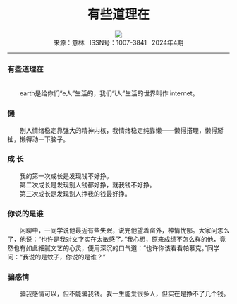 # <center>有些道理在</center> 

<div align=center><img src="http://fslib.vip.qikan.cn/img.ashx?key=%d7%f7%d5%df%a3%ba"></div> 

<center>来源：意林   ISSN号：1007-3841   2024年4期</center> 


* * *


### 有些道理在

  
<br>　　earth是给你们“e人”生活的，我们“i人”生活的世界叫作 internet。

### 懒

  
　　别人情绪稳定靠强大的精神内核，我情绪稳定纯靠懒——懒得搭理，懒得掰扯，懒得动一下脑子。

### 成 长

  
　　我的第一次成长是发现钱不好挣。  
　　第二次成长是发现别人钱都好挣，就我钱不好挣。  
　　第三次成长是发现别人挣我的钱最好挣。

### 你说的是谁

  
　　闲聊中，一同学说他最近有些失眠，说完他望着窗外，神情忧郁。大家问怎么了，他说：“也许是我对文字实在太敏感了。”我心想，原来成绩不怎么样的他，竟然也有如此細腻文艺的心灵，便用深沉的口气道：“也许你该看看帕慕克。”同学问：“我说的是蚊子，你说的是谁？”

### 骗感情

  
　　骗我感情可以，但不能骗我钱。我一生能爱很多人，但实在是挣不了几个钱。
